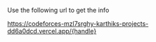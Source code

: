 Use the following url to get the info

https://codeforces-mzl7srghy-karthiks-projects-dd6a0dcd.vercel.app/{handle}

